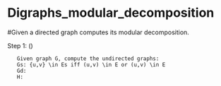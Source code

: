 # Digraphs_modular_decomposition

#Given a directed graph computes its modular decomposition.

Step 1: ()
                    
       Given graph G, compute the undirected graphs: 
       Gs: {u,v} \in Es iff (u,v) \in E or (u,v) \in E
       Gd:
       H:
